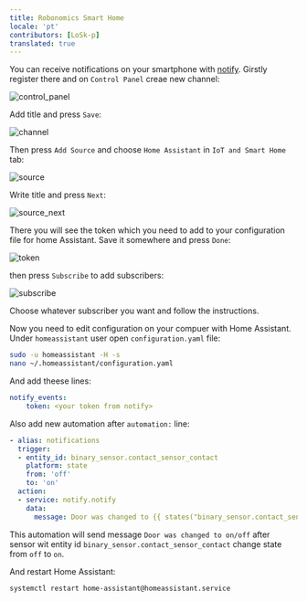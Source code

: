 ```yaml
---
title: Robonomics Smart Home
locale: 'pt' 
contributors: [LoSk-p]
translated: true
---
```


You can receive notifications on your smartphone with [notify](https://notify.events/). Girstly register there and on `Control Panel` creae new channel:

![control_panel](../images/home-assistant/not_control_panel.png)

Add title and press `Save`:

![channel](../images/home-assistant/not_create_chanell.png)

Then press `Add Source` and choose `Home Assistant` in `IoT and Smart Home` tab:

![source](../images/home-assistant/not_add_source.png)

Write title and press `Next`:

![source_next](../images/home-assistant/not_add_source_next.png)

There you will see the token which you need to add to your configuration file for home Assistant. Save it somewhere and press `Done`:

![token](../images/home-assistant/not_token.png)

then press `Subscribe` to add subscribers:

![subscribe](../images/home-assistant/not_subscribe.png)

Choose whatever subscriber you want and follow the instructions.

Now you need to edit configuration on your compuer with Home Assistant. Under `homeassistant` user open `configuration.yaml` file:

```bash
sudo -u homeassistant -H -s
nano ~/.homeassistant/configuration.yaml
```

And add theese lines:

```yaml
notify_events:
    token: <your token from notify>
```
Also add new automation after `automation:` line:
```yaml
- alias: notifications
  trigger:
  - entity_id: binary_sensor.contact_sensor_contact
    platform: state
    from: 'off'
    to: 'on'
  action:
  - service: notify.notify
    data:
      message: Door was changed to {{ states("binary_sensor.contact_sensor_contact") }}
```
This automation will send message `Door was changed to on/off` after sensor wit entity id `binary_sensor.contact_sensor_contact` change state from `off` to `on`.

And restart Home Assistant:
```bash
systemctl restart home-assistant@homeassistant.service
```